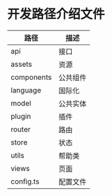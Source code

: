 # 开发路径介绍文件

| 路径         | 描述   |
|------------|------|
| api        | 接口   |
| assets     | 资源   |
| components | 公共组件 |
| language   | 国际化  |
| model      | 公共实体 |
| plugin     | 插件   |
| router     | 路由   |
| store      | 状态   |
| utils      | 帮助类  |
| views      | 页面   |
| config.ts  | 配置文件 |
